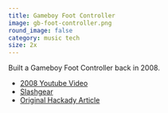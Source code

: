 ```yaml
---
title: Gameboy Foot Controller
image: gb-foot-controller.png
round_image: false
category: music tech
size: 2x
---
```


Built a Gameboy Foot Controller back in 2008.

- [2008 Youtube Video](https://www.youtube.com/watch?v=lQdqudTzyBs)
- [Slashgear](https://www.slashgear.com/gameboy-effects-sampler-foot-controller-hack-1612066/)
- [Original Hackady Article](https://hackaday.com/2008/06/15/game-boy-foot-controller-demo/)